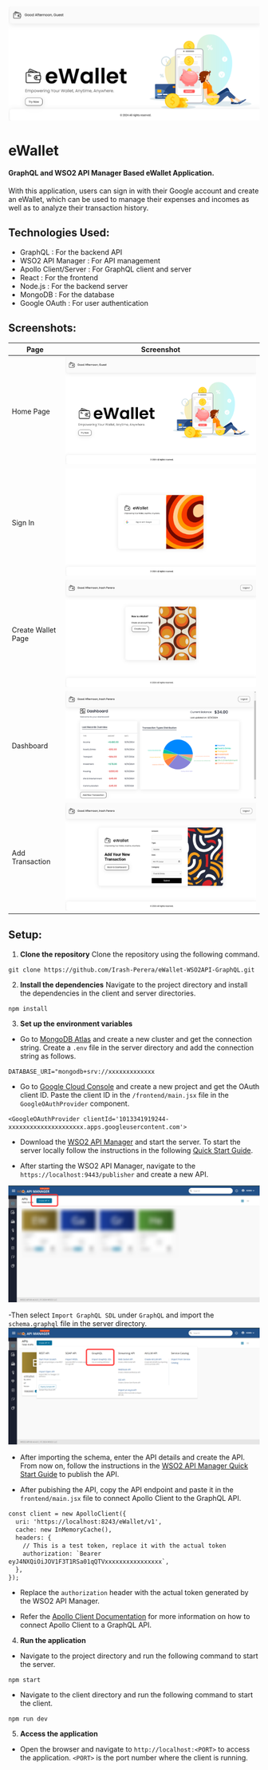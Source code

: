 ![home-page](./screenshots/home-page.png)

# eWallet
#### GraphQL and WSO2 API Manager Based eWallet Application.

With this application, users can sign in with their Google account and create an eWallet, which can be used to manage their expenses and incomes as well as to analyze their transaction history.

## Technologies Used:
- GraphQL : For the backend API
- WSO2 API Manager : For API management
- Apollo Client/Server : For GraphQL client and server
- React : For the frontend
- Node.js : For the backend server
- MongoDB : For the database
- Google OAuth : For user authentication

## Screenshots:
| Page | Screenshot |
| --- | --- |
| Home Page | ![home-page](./screenshots/home.png) |
| Sign In | ![sign-in](./screenshots/login.png) |
| Create Wallet Page | ![create-wallet](./screenshots/create-wallet.png) |
| Dashboard | ![dashboard](./screenshots/dashboard.png) |
| Add Transaction | ![add-transaction](./screenshots/add-transaction.png) |

## Setup:

1. **Clone the repository**
Clone the repository using the following command.
```
git clone https://github.com/Irash-Perera/eWallet-WSO2API-GraphQL.git
```
2. **Install the dependencies**
Navigate to the project directory and install the dependencies in the client and server directories.
```
npm install
```

3. **Set up the environment variables**

- Go to [MongoDB Atlas](https://www.mongodb.com/cloud/atlas/register) and create a new cluster and get the connection string. Create a `.env` file in the server directory and add the connection string as follows.
```
DATABASE_URI="mongodb+srv://xxxxxxxxxxxxx
```

- Go to [Google Cloud Console](https://console.cloud.google.com/) and create a new project and get the OAuth client ID. Paste the client ID in the `/frontend/main.jsx` file in the `GoogleOAuthProvider` component.
```
<GoogleOAuthProvider clientId='1013341919244-xxxxxxxxxxxxxxxxxxxxx.apps.googleusercontent.com'>
```
- Download the [WSO2 API Manager](https://wso2.com/api-manager/) and start the server. To start the server locally follow the instructions in the following [Quick Start Guide](https://apim.docs.wso2.com/en/latest/get-started/api-manager-quick-start-guide/).

- After starting the WSO2 API Manager, navigate to the `https://localhost:9443/publisher` and create a new API.

![create-api](./screenshots/wso2-apim-home.png)

-Then select `Import GraphQL SDL` under `GraphQL` and import the `schema.graphql` file in the server directory.
![import-graphql](./screenshots/select-graphql.png)

- After importing the schema, enter the API details and create the API. From now on, follow the instructions in the [WSO2 API Manager Quick Start Guide](https://apim.docs.wso2.com/en/latest/get-started/api-manager-quick-start-guide/) to publish the API.

- After pubishing the API, copy the API endpoint and paste it in the `frontend/main.jsx` file to connect Apollo Client to the GraphQL API.
```
const client = new ApolloClient({
  uri: 'https://localhost:8243/eWallet/v1',
  cache: new InMemoryCache(),
  headers: {
    // This is a test token, replace it with the actual token
    authorization: `Bearer eyJ4NXQiOiJOV1F3T1RSa01qQTVxxxxxxxxxxxxxxxx`,
  },
});
```

- Replace the `authorization` header with the actual token generated by the WSO2 API Manager.

- Refer the [Apollo Client Documentation](https://www.apollographql.com/docs/react/get-started/) for more information on how to connect Apollo Client to a GraphQL API.

4. **Run the application**  
- Navigate to the project directory and run the following command to start the server.
``` 
npm start
```
- Navigate to the client directory and run the following command to start the client.
```
npm run dev
```

5. **Access the application**
- Open the browser and navigate to `http://localhost:<PORT>` to access the application. `<PORT>` is the port number where the client is running.